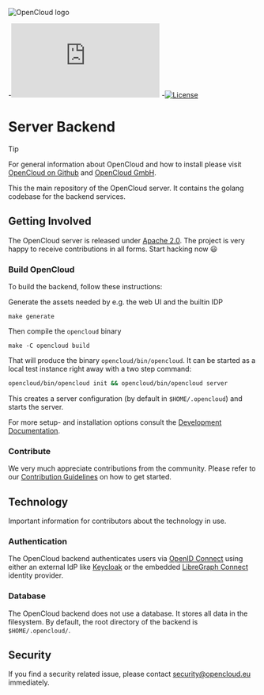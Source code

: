 ![OpenCloud logo](https://raw.githubusercontent.com/opencloud-eu/opencloud/refs/heads/main/opencloud_logo.png)

-[![Matrix](https://img.shields.io/matrix/opencloud%3Amatrix.org?logo=matrix)](https://app.element.io/#/room/#opencloud:matrix.org)
-[![License](https://img.shields.io/badge/License-Apache%202.0-blue.svg)](https://opensource.org/licenses/Apache-2.0)

# Server Backend


> [!TIP]
> For general information about OpenCloud and how to install please visit [OpenCloud on Github](https://github.com/opencloud-eu/) and [OpenCloud GmbH](https://opencloud.eu).

This the main repository of the OpenCloud server. It contains the golang codebase for the backend services.

## Getting Involved

The OpenCloud server is released under [Apache 2.0](https://github.com/opencloud-eu/opencloud/blob/main/LICENSE). The project is very happy to receive contributions in all forms. Start hacking now 😃

### Build OpenCloud

To build the backend, follow these instructions:

Generate the assets needed by e.g. the web UI and the builtin IDP

``` console
make generate
```

Then compile the `opencloud` binary

``` console
make -C opencloud build
```
That will produce the binary `opencloud/bin/opencloud`. It can be started as a local test instance right away with a two step command:

```bash
opencloud/bin/opencloud init && opencloud/bin/opencloud server
```
This creates a server configuration (by default in `$HOME/.opencloud`) and starts the server.

For more setup- and installation options consult the [Development Documentation](https://docs.opencloud.eu/).

### Contribute

We very much appreciate contributions from the community. Please refer to our [Contribution Guidelines](https://github.com/opencloud-eu/opencloud/blob/main/CONTRIBUTING.md) on how to get started.

## Technology

Important information for contributors about the technology in use.

### Authentication

The OpenCloud backend authenticates users via [OpenID Connect](https://openid.net/connect/) using either an external IdP like [Keycloak](https://www.keycloak.org/) or the embedded [LibreGraph Connect](https://github.com/libregraph/lico) identity provider.

### Database

The OpenCloud backend does not use a database. It stores all data in the filesystem. By default, the root directory of the backend is `$HOME/.opencloud/`.

## Security

If you find a security related issue, please contact [security@opencloud.eu](mailto:security@opencloud.eu) immediately.
